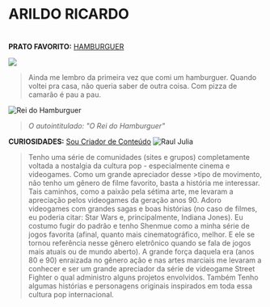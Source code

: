 # ARILDO RICARDO <h1>
**PRATO FAVORITO:** [HAMBURGUER](https://www.tudogostoso.com.br/receita/187825-hamburguer-caseiro.html)
        
![](https://i.pinimg.com/originals/4e/c5/ae/4ec5ae587020a128edaf6d5491ae61d5.gif)
>Ainda me lembro da primeira vez que comi um hamburguer. Quando voltei pra casa, não queria saber de outra coisa. Com pizza de camarão é pau a pau.

![Rei do Hamburguer](https://c.tenor.com/OtCg9d-26U0AAAAC/burger-king-dab.gif)
>_O autointitulado: "O Rei do Hamburguer"_


**CURIOSIDADES:** [Sou Criador de Conteúdo](https://linktr.ee/mestreryu)
![Raul Julia](https://static3.srcdn.com/wordpress/wp-content/uploads/2021/05/Raul-Julia-M-Bison-Street-Fighter.jpg)
>Tenho uma série de comunidades (sites e grupos) completamente voltada a nostalgia da cultura pop - especialmente cinema e videogames. Como um grande apreciador desse >tipo de movimento, não tenho um gênero de filme favorito, basta a história me interessar. Tais caminhos, como a paixão pela sétima arte, me levaram a apreciação pelos videogames da geração anos 90. Adoro videogames com grandes sagas e boas histórias (no caso de filmes, eu poderia citar: Star Wars e, principalmente, Indiana Jones). Eu costumo fugir do padrão e tenho Shenmue como a minha série de jogos favorita (afinal, quanto mais cinematográfico, melhor. E ele se tornou referência nesse gênero eletrônico quando se fala de jogos mais atuais ou de mundo aberto). A grande força daquela era (anos 80 e 90) enraizada no gênero ação e nas artes marciais me levaram a conhecer e ser um grande apreciador da série de videogame Street Fighter o qual administro alguns projetos envolvidos. Também Tenho algumas histórias e personagens originais inspirados em toda essa cultura pop internacional. 
